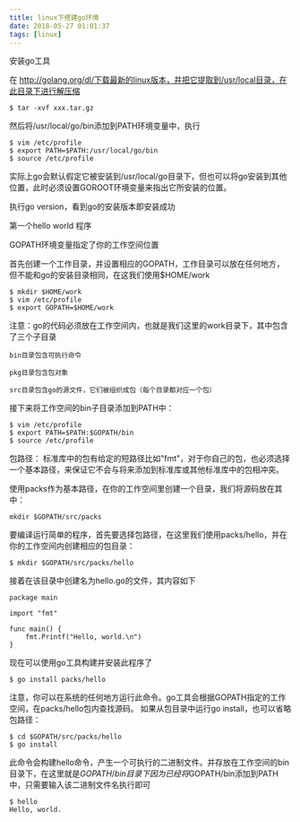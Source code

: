 ```yaml
---
title: linux下搭建go环境
date: 2018-05-27 01:01:37
tags: [linux]
---
```


安装go工具

在 http://golang.org/dl/下载最新的linux版本，并把它提取到/usr/local目录，在此目录下进行解压缩

	$ tar -xvf xxx.tar.gz 

然后将/usr/local/go/bin添加到PATH环境变量中，执行

    $ vim /etc/profile
	$ export PATH=$PATH:/usr/local/go/bin
    $ source /etc/profile


实际上go会默认假定它被安装到/usr/local/go目录下，但也可以将go安装到其他位置，此时必须设置GOROOT环境变量来指出它所安装的位置。

执行go version，看到go的安装版本即安装成功

第一个hello world 程序

GOPATH环境变量指定了你的工作空间位置

首先创建一个工作目录，并设置相应的GOPATH，工作目录可以放在任何地方，但不能和go的安装目录相同，在这我们使用$HOME/work

	$ mkdir $HOME/work 
	$ vim /etc/profile 
	$ export GOPATH=$HOME/work  

注意：go的代码必须放在工作空间内，也就是我们这里的work目录下，其中包含了三个子目录

	bin目录包含可执行命令
	
	pkg目录包含包对象
	
	src目录包含go的源文件，它们被组织成包（每个目录都对应一个包）

接下来将工作空间的bin子目录添加到PATH中：


	$ vim /etc/profile
	$ export PATH=$PATH:$GOPATH/bin
    $ source /etc/profile

包路径：
标准库中的包有给定的短路径比如"fmt"，对于你自己的包，也必须选择一个基本路径，来保证它不会与将来添加到标准库或其他标准库中的包相冲突。

使用packs作为基本路径，在你的工作空间里创建一个目录，我们将源码放在其中：

	mkdir $GOPATH/src/packs 

要编译运行简单的程序，首先要选择包路径，在这里我们使用packs/hello，并在你的工作空间内创建相应的包目录：

	$ mkdir $GOPATH/src/packs/hello  

接着在该目录中创建名为hello.go的文件，其内容如下

	package main  
  
	import "fmt"  
  
	func main() {  
    	fmt.Printf("Hello, world.\n")  
	} 

现在可以使用go工具构建并安装此程序了

	$ go install packs/hello 

注意，你可以在系统的任何地方运行此命令。go工具会根据GOPATH指定的工作空间，在packs/hello包内查找源码。
如果从包目录中运行go install，也可以省略包路径：

	$ cd $GOPATH/src/packs/hello  
	$ go install

此命令会构建hello命令，产生一个可执行的二进制文件。并存放在工作空间的bin目录下，在这里就是$GOPATH/bin目录下
因为已经将$GOPATH/bin添加到PATH中，只需要输入该二进制文件名执行即可

	$ hello  
	Hello, world. 


